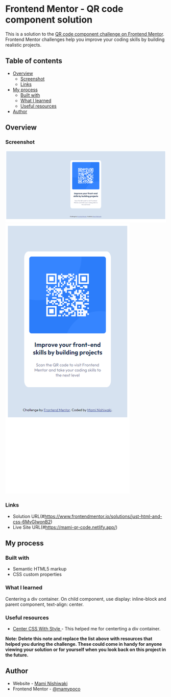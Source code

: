 # Frontend Mentor - QR code component solution

This is a solution to the [QR code component challenge on Frontend Mentor](https://www.frontendmentor.io/challenges/qr-code-component-iux_sIO_H). Frontend Mentor challenges help you improve your coding skills by building realistic projects.

## Table of contents

- [Overview](#overview)
  - [Screenshot](#screenshot)
  - [Links](#links)
- [My process](#my-process)
  - [Built with](#built-with)
  - [What I learned](#what-i-learned)
  - [Useful resources](#useful-resources)
- [Author](#author)

## Overview

### Screenshot

![](./screenshot/qr-desktop.png)
![](./screenshot/qr-mobile.png)

### Links

- Solution URL(#https://www.frontendmentor.io/solutions/just-html-and-css-6MvGIwonB2)
- Live Site URL(#https://mami-qr-code.netlify.app/)

## My process

### Built with

- Semantic HTML5 markup
- CSS custom properties

### What I learned

Centering a div container. On child component, use display: inline-block and parent component, text-align: center.

### Useful resources

- [Center CSS With Style ](https://betterprogramming.pub/how-to-center-things-with-style-in-css-dc87b7542689) - This helped me for centerting a div container.

**Note: Delete this note and replace the list above with resources that helped you during the challenge. These could come in handy for anyone viewing your solution or for yourself when you look back on this project in the future.**

## Author

- Website - [Mami Nishiwaki](http://portfolio.tobymon.com/)
- Frontend Mentor - [@mamypoco](https://www.frontendmentor.io/profile/mamypoco)
